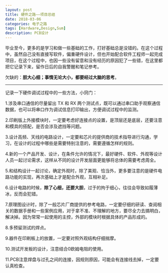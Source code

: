 ```yaml
---
layout: post
title: 硬件之路——项目总结
date: 2018-03-06
categories: 电子之路
tags: [Hardware,Design,Sum]
description: PCB设计
---
```




毕业至今，更多的是学习和做一些基础的工作，打好基础总是没错的。在这个过程中，虽然自己没有直接写软件，偏重硬件设计，但也开始配合软件工程师一起完成项目，在这个过程中，也因一些没有留意和没有经历的原因犯了一些错，在这里都把它记录下来，留作日后的自我警醒和笔记参考。

欠缺的：**胆大心细；事情无论大小，都要经过大脑的思考**。

_____
记录一下硬件调试过程中的一些方法，小窍门：

1.涉及串口通信的尽量留出 TX 和 RX 两个测试点，既可以通过串口助手观察通信数据，也可以将串口作为调试信息打印输出，方便调试过程中的监测。

2.印刷版上外接模块时，一定要考虑好连接点的设置，是顶层还是底层，还要注意和模具的搭配，是否会涉及遮挡等问题。

3.设计高频、天线的电路设计，一定要和芯片的提供商的技术指导进行沟通，学习，在设计的过程中哪些是需要特别注意的，需要遵循怎样的规则。

4.新的一个产品开发、设计，在条件允许的情况下，最好硬件、软件、外观等设计人员一起讨论需求，这样从不同的设计开发层面更能够将总体的需要考虑周全。

5.和结构设计一起讨论，确定外观时，除了美观、恰当外，更多要注意的是硬件电路功能的实现，再次基础上才是配合外观，互相补足。

6.设计电路的时候，**除了心细，还要大胆**，过于的拘于细心，往往会导致如履薄冰，反而会犯错。

7.原理图设计时，除了一般芯片厂商提供的参考电路，一定要仔细的研读、查阅相关的数据手册和一些案例应用，对于拿不准、不理解的地方，要尽全力去搞明白，解决掉。因为常常一起使用的主控，外部的模块时根据具体的产品形成的。

8.多预留测试的焊点。

9.器件在印刷板上的放置，一定要对照外观结构仔细揣摩。

10.测试开发板的设计，注意结合0欧姆电阻的使用。

11.PCB注意焊盘与过孔之间的连接，因规则原因，可能会有连接线去掉，一定要认真检查。
